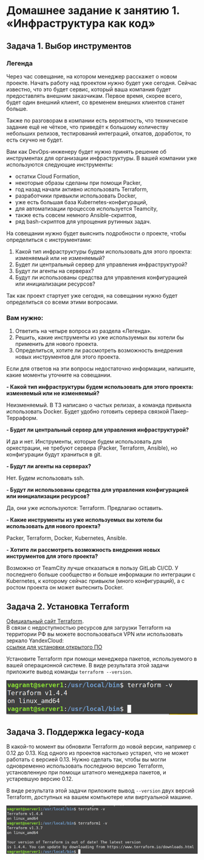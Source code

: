 # Домашнее задание к занятию 1. «Инфраструктура как код»

## Задача 1. Выбор инструментов
 
### Легенда
 
Через час совещание, на котором менеджер расскажет о новом проекте. Начать работу над проектом нужно 
будет уже сегодня. 
Сейчас известно, что это будет сервис, который ваша компания будет предоставлять внешним заказчикам.
Первое время, скорее всего, будет один внешний клиент, со временем внешних клиентов станет больше.

Также по разговорам в компании есть вероятность, что техническое задание ещё не чёткое, что приведёт к большому
количеству небольших релизов, тестирований интеграций, откатов, доработок, то есть скучно не будет.  
   
Вам как DevOps-инженеру будет нужно принять решение об инструментах для организации инфраструктуры.
В вашей компании уже используются следующие инструменты: 

- остатки Сloud Formation, 
- некоторые образы сделаны при помощи Packer,
- год назад начали активно использовать Terraform, 
- разработчики привыкли использовать Docker, 
- уже есть большая база Kubernetes-конфигураций, 
- для автоматизации процессов используется Teamcity, 
- также есть совсем немного Ansible-скриптов, 
- ряд bash-скриптов для упрощения рутинных задач.  

На совещании нужно будет выяснить подробности о проекте, чтобы определиться с инструментами:

1. Какой тип инфраструктуры будем использовать для этого проекта: изменяемый или не изменяемый?
2. Будет ли центральный сервер для управления инфраструктурой?
3. Будут ли агенты на серверах?
4. Будут ли использованы средства для управления конфигурацией или инициализации ресурсов? 
 
Так как проект стартует уже сегодня, на совещании нужно будет определиться со всеми этими вопросами.

### Вам нужно:

1. Ответить на четыре вопроса из раздела «Легенда».
2. Решить, какие инструменты из уже используемых вы хотели бы применить для нового проекта.
3. Определиться, хотите ли рассмотреть возможность внедрения новых инструментов для этого проекта.

Если для ответов на эти вопросы недостаточно информации, напишите, какие моменты уточните на совещании.

**- Какой тип инфраструктуры будем использовать для этого проекта: изменяемый или не изменяемый?**

Неизменяемый. В ТЗ написано о частых релизах, а команда привыкла использовать Docker. Будет удобно готовить сервера связкой Пакер-Терраформ.

**- Будет ли центральный сервер для управления инфраструктурой?**

И да и нет. Инструменты, которые будем использовать для оркестрации, не требуют сервера (Packer, Terraform, Ansible), но конфигурации будут храниться в git.

**- Будут ли агенты на серверах?**

Нет. Будем использовать ssh.

**- Будут ли использованы средства для управления конфигурацией или инициализации ресурсов?** 

Да, они уже используются: Terraform. Предлагаю оставить.

**- Какие инструменты из уже используемых вы хотели бы использовать для нового проекта?** 

Packer, Terraform, Docker, Kubernetes, Ansible.

**- Хотите ли рассмотреть возможность внедрения новых инструментов для этого проекта?**

Возможно от TeamCity лучше отказаться в пользу GitLab CI/CD. У последнего больше сообщество и больше информации по интеграции с Kubernetes, к которому сейчас привыкли (много конфигураций), а с ростом проекта он может вытеснить Docker.



## Задача 2. Установка Terraform

[Официальный сайт Terraform](https://www.terraform.io/).   
В связи с недоступностью ресурсов для загрузки Terraform на территории РФ вы можете воспользоваться VPN или использовать зеркало YandexCloud:      
[ссылки для установки открытого ПО](https://github.com/netology-code/devops-materials/blob/master/README.md)

Установите Terraform при помощи менеджера пакетов, используемого в вашей операционной системе.
В виде результата этой задачи приложите вывод команды `terraform --version`.

<img alt="img.png" src="img.png"/>

## Задача 3. Поддержка legacy-кода

В какой-то момент вы обновили Terraform до новой версии, например с 0.12 до 0.13. 
Код одного из проектов настолько устарел, что не может работать с версией 0.13. 
Нужно сделать так, чтобы вы могли одновременно использовать последнюю версию Terraform, установленную при помощи
штатного менеджера пакетов, и устаревшую версию 0.12. 

В виде результата этой задачи приложите вывод `--version` двух версий Terraform, доступных на вашем компьютере 
или виртуальной машине.

<img alt="img_2.png" src="img_2.png"/>

